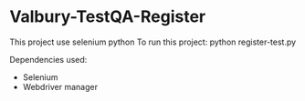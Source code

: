 # Valbury-TestQA-Register

This project use selenium python
To run this project: python register-test.py

Dependencies used:
- Selenium
- Webdriver manager
